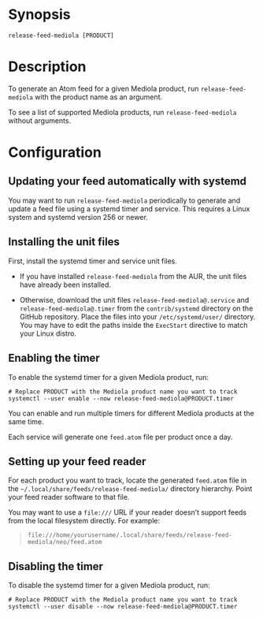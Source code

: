 <!-- markdownlint-configure-file { "MD041": { "level": 1 } } -->

# Synopsis

```shell
release-feed-mediola [PRODUCT]
```

# Description

To generate an Atom feed for a given Mediola product, run
`release-feed-mediola` with the product name as an argument.

To see a list of supported Mediola products, run
`release-feed-mediola` without arguments.

# Configuration

## Updating your feed automatically with systemd

You may want to run `release-feed-mediola` periodically to generate
and update a feed file using a systemd timer and service.
This requires a Linux system and systemd version 256 or newer.

## Installing the unit files

First, install the systemd timer and service unit files.

- If you have installed `release-feed-mediola` from the AUR, the
  unit files have already been installed.

- Otherwise, download the unit files `release-feed-mediola@.service`
  and `release-feed-mediola@.timer` from the `contrib/systemd`
  directory on the GitHub repository. Place the files into your
  `/etc/systemd/user/` directory. You may have to edit the
  paths inside the `ExecStart` directive to match your Linux distro.

## Enabling the timer

To enable the systemd timer for a given Mediola product, run:

```shell
# Replace PRODUCT with the Mediola product name you want to track
systemctl --user enable --now release-feed-mediola@PRODUCT.timer
```

You can enable and run multiple timers for different Mediola
products at the same time.

Each service will generate one `feed.atom` file per product once a
day.

## Setting up your feed reader

For each product you want to track, locate the generated `feed.atom`
file in the `~/.local/share/feeds/release-feed-mediola/` directory
hierarchy. Point your feed reader software to that file.

You may want to use a `file:///` URL if your reader doesn’t support
feeds from the local filesystem directly. For example:

> `file:///home/yourusername/.local/share/feeds/release-feed-mediola/neo/feed.atom`

## Disabling the timer

To disable the systemd timer for a given Mediola product, run:

```shell
# Replace PRODUCT with the Mediola product name you want to track
systemctl --user disable --now release-feed-mediola@PRODUCT.timer
```
